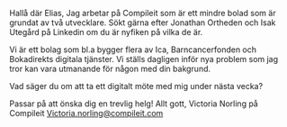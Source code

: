 Hallå där Elias,
Jag arbetar på Compileit som är ett mindre bolad som är grundat av två utvecklare. Sökt gärna efter Jonathan Ortheden och Isak Utegård på Linkedin om du är nyfiken på vilka de är.

Vi är ett bolag som bl.a bygger flera av Ica, Barncancerfonden och Bokadirekts digitala tjänster. Vi ställs dagligen inför nya problem som jag tror kan vara utmanande för någon med din bakgrund.

Vad säger du om att ta ett digitalt möte med mig under nästa vecka?

Passar på att önska dig en trevlig helg!
Allt gott, Victoria Norling på Compileit
Victoria.norling@compileit.com
